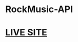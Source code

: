 # RockMusic-API
<a href="https://riad101.github.io/RockMusic-API/index.html"><h1>LIVE SITE</h1></a>
